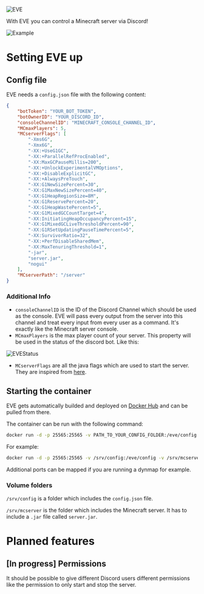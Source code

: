 ![EVE](https://imgur.com/cgiKlF3.png)

With EVE you can control a Minecraft server via Discord!

![Example](https://imgur.com/cEiEgAw.png)
# Setting EVE up
## Config file
EVE needs a `config.json` file with the following content:
```json
{
    "botToken": "YOUR_BOT_TOKEN",
    "botOwnerID": "YOUR_DISCORD_ID",
    "consoleChannelID": "MINECRAFT_CONSOLE_CHANNEL_ID",
    "MCmaxPlayers": 5,
    "MCserverFlags": [
        "-Xms6G",
        "-Xmx6G",
        "-XX:+UseG1GC",
        "-XX:+ParallelRefProcEnabled",
        "-XX:MaxGCPauseMillis=200",
        "-XX:+UnlockExperimentalVMOptions",
        "-XX:+DisableExplicitGC",
        "-XX:+AlwaysPreTouch",
        "-XX:G1NewSizePercent=30",
        "-XX:G1MaxNewSizePercent=40",
        "-XX:G1HeapRegionSize=8M",
        "-XX:G1ReservePercent=20",
        "-XX:G1HeapWastePercent=5",
        "-XX:G1MixedGCCountTarget=4",
        "-XX:InitiatingHeapOccupancyPercent=15",
        "-XX:G1MixedGCLiveThresholdPercent=90",
        "-XX:G1RSetUpdatingPauseTimePercent=5",
        "-XX:SurvivorRatio=32",
        "-XX:+PerfDisableSharedMem",
        "-XX:MaxTenuringThreshold=1",
        "-jar",
        "server.jar",
        "nogui"
    ],
    "MCserverPath": "/server"
}
```
### Additional Info
- `consoleChannelID` is the ID of the Discord Channel which should be used as the console. EVE will pass every output from the server into this channel and treat every input from every user as a command. It's exactly like the Minecraft server console.
- `MCmaxPlayers` is the max player count of your server. This property will be used in the status of the discord bot. Like this:

![EVEStatus](https://imgur.com/vw3Tdef.png)


- `MCserverFlags` are all the java flags which are used to start the server. They are inspired from [here](https://aikar.co/2018/07/02/).
## Starting the container
EVE gets automatically builded and deployed on [Docker Hub](https://hub.docker.com/r/giyomoon/eve) and can be pulled from there.

The container can be run with the following command:
```bash
docker run -d -p 25565:25565 -v PATH_TO_YOUR_CONFIG_FOLDER:/eve/config -v PATH_TO_YOUR_SERVER_FOLDER:/server --name EVE giyomoon/eve
```

For example:
```bash
docker run -d -p 25565:25565 -v /srv/config:/eve/config -v /srv/mcserver:/server --name EVE giyomoon/eve
```
Additional ports can be mapped if you are running a dynmap for example.
### Volume folders
`/srv/config` is a folder which includes the `config.json` file.

`/srv/mcserver` is the folder which includes the Minecraft server. It has to include a `.jar` file called `server.jar`.

# Planned features
## [In progress] Permissions
It should be possible to give different Discord users different permissions like the permission to only start and stop the server.